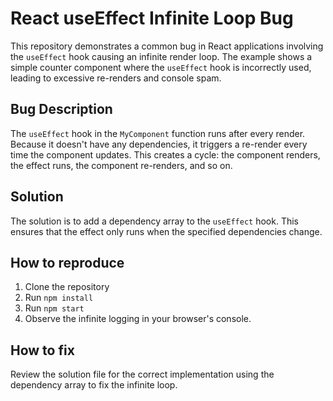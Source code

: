 # React useEffect Infinite Loop Bug

This repository demonstrates a common bug in React applications involving the `useEffect` hook causing an infinite render loop.  The example shows a simple counter component where the `useEffect` hook is incorrectly used, leading to excessive re-renders and console spam.

## Bug Description

The `useEffect` hook in the `MyComponent` function runs after every render.  Because it doesn't have any dependencies, it triggers a re-render every time the component updates. This creates a cycle: the component renders, the effect runs, the component re-renders, and so on.

## Solution

The solution is to add a dependency array to the `useEffect` hook.  This ensures that the effect only runs when the specified dependencies change.

## How to reproduce

1. Clone the repository
2. Run `npm install`
3. Run `npm start`
4. Observe the infinite logging in your browser's console.

## How to fix

Review the solution file for the correct implementation using the dependency array to fix the infinite loop.